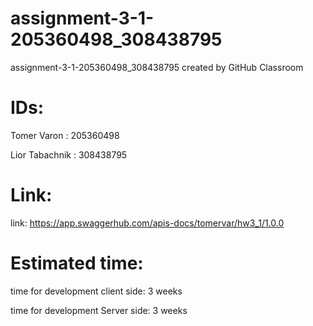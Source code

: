 # assignment-3-1-205360498_308438795
assignment-3-1-205360498_308438795 created by GitHub Classroom


# IDs:
Tomer Varon : 205360498

Lior Tabachnik : 308438795

# Link:
link:  https://app.swaggerhub.com/apis-docs/tomervar/hw3_1/1.0.0

# Estimated time:
time for development client side: 3 weeks

time for development Server side: 3 weeks
